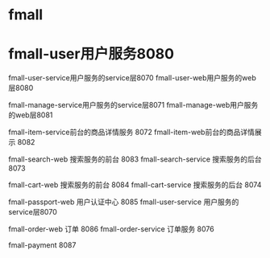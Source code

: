 # fmall
# fmall-user用户服务8080

fmall-user-service用户服务的service层8070
fmall-user-web用户服务的web层8080

fmall-manage-service用户服务的service层8071
fmall-manage-web用户服务的web层8081

fmall-item-service前台的商品详情服务 8072
fmall-item-web前台的商品详情展示 8082

fmall-search-web 搜索服务的前台 8083
fmall-search-service 搜索服务的后台 8073

fmall-cart-web 搜索服务的前台 8084
fmall-cart-service 搜索服务的后台 8074

fmall-passport-web 用户认证中心 8085
fmall-user-service 用户服务的service层8070

fmall-order-web 订单 8086
fmall-order-service 订单服务 8076

fmall-payment 8087